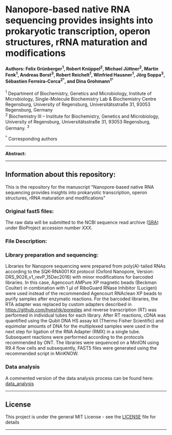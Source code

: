 # Nanopore-based native RNA sequencing provides insights into prokaryotic transcription, operon structures, rRNA maturation and modifications 

####  **Authors:** Felix Grünberger<sup>1</sup>, Robert Knüppel<sup>2</sup>, Michael Jüttner<sup>2</sup>, Martin Fenk<sup>1</sup>, Andreas Borst<sup>3</sup>, Robert Reichelt<sup>1</sup>, Winfried Hausner<sup>1</sup>, Jörg Soppa<sup>3</sup>, Sébastien Ferreira-Cerca<sup>2°</sup>, and Dina Grohmann<sup>1°</sup>

<sup>1</sup> Department of Biochemistry, Genetics and Microbiology, Institute of Microbiology, Single-Molecule Biochemistry Lab & Biochemistry Centre Regensburg, University of Regensburg, Universitätsstraße 31, 93053 Regensburg, Germany  
<sup>2</sup> Biochemistry III – Institute for Biochemistry, Genetics and Microbiology, University of Regensburg, Universitätsstraße 31, 93053 Regensburg, Germany. 
<sup>3</sup> 

<sup>°</sup> Corresponding authors  

**********

**Abstract:** 

**********

## Information about this repository:  

This is the repository for the manuscript "Nanopore-based native RNA sequencing provides insights into prokaryotic transcription, operon structures, rRNA maturation and modifications"

### **Original fast5 files:**
The raw data will be submitted to the NCBI sequence read archive (<a href="https://www.ncbi.nlm.nih.gov/sra">SRA</a>) under BioProject accession number XXX.


### **File Description:**

### **Library preparation and sequencing:**  
Libraries for Nanopore sequencing were prepared from poly(A)-tailed RNAs according to the SQK-RNA001 Kit protocol (Oxford Nanopore, Version: DRS_9026_v1_revP_15Dec2016) with minor modifications for barcoded libraries. In this case, Agencourt AMPure XP magnetic beads (Beckman Coulter) in combination with 1 µl of RiboGuard RNase Inhibitor (Lucigen) were used instead of the recommended Agencourt RNAclean XP beads to purify samples after enzymatic reactions. For the barcoded libraries, the RTA adapter was replaced by custom adapters described in https://github.com/hyeshik/poreplex and reverse transcription (RT) was performed in individual tubes for each library. After RT reactions, cDNA was quantified using the Qubit DNA HS assay kit (Thermo Fisher Scientific) and equimolar amounts of DNA for the multiplexed samples were used in the next step for ligation of the RNA Adapter (RMX) in a single tube. Subsequent reactions were performed according to the protocols recommended by ONT. The libraries were sequenced on a MinION using R9.4 flow cells and subsequently, FAST5 files were generated using the recommended script in MinKNOW. 


### **Data analysis**
A commented version of the data analysis process can be found here: <a href="https://github.com/felixgrunberger/Native_RNAseq_Microbes/tree/master/data_analysis">data_analysis</a>

**********
## License

This project is under the general MIT License - see the [LICENSE](LICENSE) file for details

**********